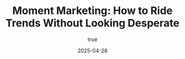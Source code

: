 ---
title: 'Moment Marketing: How to Ride Trends Without Looking Desperate'
date: '2025-04-28'
image: "/images/blog18.png"
short: " Using trends to boost visibility is smart—but it can backfire if done wrong. Learn how to approach moment marketing in a way that feels natural, timely, and effective."
category: 
    - Art

# #full details
author:
     name: "Jane Meldrum"
     avatar: "/img/Blog-2"

gallery:
    enabled: 0
    items:
        - image: /images/post1.jpg
          alt: "image"

        - image: /images/post6.jpg
          alt: "image"

        - image: /images/post3.jpg
          alt: "image"

    cols: 3 # 2 or 3

additional:
    enabled: 1
    content: "
       <p><strong>Meta Description:</strong></p>
       <p> Using trends to boost visibility is smart—but it can backfire if done wrong. Learn how to approach moment marketing in a way that feels natural, timely, and effective.  </br>
       Moment marketing is everywhere. From brands jumping on a cricket match meme to tweeting about a Netflix drop—everyone’s doing it. But not everyone’s doing it well.  </br>
       Used right, moment marketing helps your brand stay relevant. Used wrong, it can feel forced, offbeat, or even cringe. The key is knowing how to ride the wave—without looking like you’re trying too hard.
      </p>

      <p><strong>1. Be fast, but don’t rush</strong></p>
      <p> Trends move quickly. If you wait a day or two, it’s over. But speed doesn’t mean you should post without thinking. Take a minute to ask:  </br>
      1. Does this trend fit our brand? </br>
      2. Can we add something fresh or just repeating the same joke? </br>
      3. Will it make sense to our audience?  </br>
      Jumping on a trend is only worth it if you add value—or at least make people laugh.
</p>

      <p><strong>2. Don’t force a fit</strong></p>
      <p>Not every trend is your trend. Just because something is viral doesn’t mean your brand needs to be part of it. A tech SaaS brand trying to crack a meme about a Bollywood wedding might confuse more than amuse.  </br>
      Stick to topics where your voice makes sense. Relevance matters more than reach.

      </p>

      <p><strong>3. Use your tone, not the trend’s tone</strong></p>
      <p>It’s tempting to copy the exact format or style of a trending post. But if it doesn’t match your brand’s tone, it will feel off.  </br>
      You can follow the trend format, but deliver it in your brand’s personality. Whether you’re witty, informative, or quirky—stay in character.
      </p>

      <p><strong>4. Avoid trends that are too sensitive or risky</strong></p>
      <p>There’s a fine line between edgy and insensitive. Trends based on controversy, political drama, or personal loss are usually better left untouched by brands.  </br>
      One misstep, and you’re not trending—you’re getting dragged. The rule is simple: if you have to ask “Should we post this?”, you probably shouldn’t.
      </p>

      <p><strong>5. Keep your visuals simple and quick</strong></p>
      <p>For moment marketing to work, execution must be fast. Use simple templates, quick meme formats, or even tweet screenshots. Overdesigned creatives take time and often miss the moment. </br>
      The goal isn’t to make it perfect—it’s to make it relevant.
      </p>

      <p><strong>Final Thought</strong></p>
      <p>Moment marketing is powerful because it shows your brand is present. It proves you’re part of the internet culture and not just observing from the sidelines.  </br>
      But relevance without authenticity is noise. Be timely, be thoughtful, and most importantly—be real. That’s how you ride the moment and win the feed.  </br>
      If you’re looking for support in executing moment marketing the right way—especially with meme-led content that doesn’t feel forced—<strong> agencies like Marque Berry </strong> specialize in making brands part of the conversation, not just the background noise.

</p>
       "

---